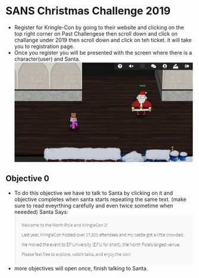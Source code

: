 # SANS Christmas Challenge 2019
- Register for Kringle-Con by going to their website and clicking on the top right corner on Past Challengese then scroll down
  and click on challange under 2019 then scroll down and click on teh ticket. it will take you to registration page.
- Once you register you will be presented with the screen where there is a character(user) and Santa.
![Solution](objective-0.PNG)
## Objective 0
- To do this objective we have to talk to Santa by clicking on it and objective completes when santa starts repeating the same text.
(make sure to read eveyrthing carefully and even twice sometime when neeeded) 
Santa Says:
![Solution](0-Santa.PNG)
- more objectives will open once, finish talking to Santa.
